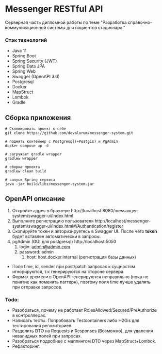 # Messenger RESTful API

Серверная часть дипломной работы по теме 
"Разработка справочно-коммуникационной системы для пациентов стационара."

### Стэк технологий
- Java 11
- Spring Boot
- Spring Security (JWT)
- Spring Data JPA
- Spring Web
- Swagger (OpenAPI 3.0)
- Postgresql
- Docker
- MapStruct
- Lombok
- Gradle

## Сборка приложения
```shell script
# Склонировать проект к себе
git clone https://github.com/devalurum/messenger-system.git

# поднять контейнер c Postgresql(+Postgis) и PgAdmin 
docker-compose up -d

# загружает gradle wrapper
gradlew wrapper

# сборка проекта
gradlew clean build 

# запуск Spring сервиса
java -jar build/libs/messenger-system.jar 
```
## OpenAPI описание

1. Откройте адрес в браузере http://localhost:8080/messanger-system/swagger-ui/index.html
2. Выполните регистрацию пользователя http://localhost/messenger-system/swagger-ui/index.html#/Authentication/register
3. Скопируйте токен и авторизируетесь в Swagger UI. После чего **token** будет вставлен автоматически в запросы.
4. pgAdmin (GUI для postgresql) http://localhost:5050
   1. login: admin@admin.com
   2. password: admin
      1. host: host.docker.internal (регистрация базы данных)
* Поля time, id, sender при post/patch запросах к сущностям игнорируются, т.к генерируются на стороне сервера.
* Формат времени в OpenAPI генерируются неправильно (пока не понятно как поменять паттерн), поэтому поля time лучше удалять при отправке запросов.
### Todo:
- Разобраться, почему не работает RolesAllowed/Secured/PreAuthorize в контроллерах.
- Написать тесты. Попробовать Testcontainers либо H2Gis для тестирования репозиториев.
- Разделить DTO на Requests и Responses (Возможно), для удаления невалидных полей при запросах.
- Разобраться подробнее с маппингом DTO через MapStruct+Lombok.
- Рефакторинг.
